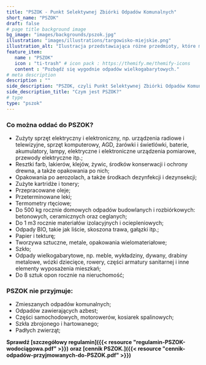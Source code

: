 ```yaml
---
title: "PSZOK - Punkt Selektywnej Zbiórki Odpadów Komunalnych"
short_name: "PSZOK"
draft: false
# page title background image
bg_image: "images/backgrounds/pszok.jpg"
illustration: "images/illustrations/targowisko-miejskie.png"
illustration_alt: "Ilustracja przedstawiająca różne przedmioty, które można oddać do PSZOK"
feature_item:
   name : "PSZOK"
   icon : "ti-trash" # icon pack : https://themify.me/themify-icons
   content : "Pozbądź się wygodnie odpadów wielkogabarytowych."
# meta description
description : ""
side_description: "PSZOK, czyli Punkt Selektywnej Zbiórki Odpadów Komunalnych to miejsce stworzone dla mieszkańców Gminy Borne Sulinowo, gdzie każdy mieszkaniec może w ramach uiszczanej opłaty za gospodarowanie odpadami komunalnymi, pozostawić nieodpłatnie wymienione poniżej odpady pochodzące z gospodarstw domowych."
side_description_title: "Czym jest PSZOK?"
# type
type: "pszok"
---
```


### Co można oddać do PSZOK?


* Zużyty sprzęt elektryczny i elektroniczny, np. urządzenia radiowe i telewizyjne, sprzęt komputerowy, AGD, żarówki i świetlówki, baterie, akumulatory, lampy, elektryczne i elektroniczne urządzenia pomiarowe, przewody elektryczne itp.;
* Resztki farb, lakierów, klejów, żywic, środków konserwacji i ochrony drewna, a także opakowania po nich;
* Opakowania po aerozolach, a także środkach dezynfekcji  i dezynsekcji;
* Zużyte kartridże i tonery;
* Przepracowane oleje;
* Przeterminowane leki;
* Termometry rtęciowe;
* Do 500 kg rocznie domowych odpadów budowlanych i rozbiórkowych:  betonowych, ceramicznych oraz ceglanych;
* Do 1 m3 rocznie materiałów izolacyjnych i ociepleniowych;
* Odpady BIO, takie jak liście, skoszona trawa, gałązki itp.;
* Papier i tekturę;
* Tworzywa sztuczne, metale, opakowania wielomateriałowe;
* Szkło;
* Odpady wielkogabarytowe, np. meble, wykładziny, dywany, drabiny metalowe, wózki dziecięce, rowery, części armatury sanitarnej i inne elementy wyposażenia mieszkań;
* Do 8 sztuk opon rocznie na nieruchomość;



### PSZOK nie przyjmuje:


* Zmieszanych odpadów komunalnych;
* Odpadów zawierających azbest;
* Części samochodowych, motorowerów, kosiarek spalinowych;
* Szkła zbrojonego i hartowanego;
* Padłych zwierząt;


**Sprawdź [szczegółowy regulamin]({{< resource "regulamin-PSZOK-wodociągowa.pdf" >}})**
**oraz [cennik PSZOK.]({{< resource "cennik-odpadów-przyjmowanych-do-PSZOK.pdf" >}})** 
